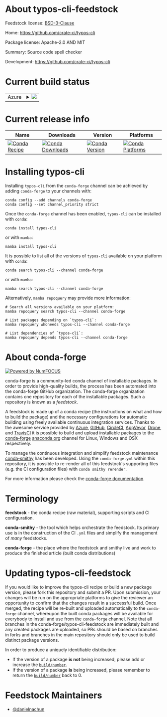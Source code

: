 About typos-cli-feedstock
=========================

Feedstock license: [BSD-3-Clause](https://github.com/conda-forge/typos-cli-feedstock/blob/main/LICENSE.txt)

Home: https://github.com/crate-ci/typos-cli

Package license: Apache-2.0 AND MIT

Summary: Source code spell checker

Development: https://github.com/crate-ci/typos-cli

Current build status
====================


<table>
    
  <tr>
    <td>Azure</td>
    <td>
      <details>
        <summary>
          <a href="https://dev.azure.com/conda-forge/feedstock-builds/_build/latest?definitionId=23456&branchName=main">
            <img src="https://dev.azure.com/conda-forge/feedstock-builds/_apis/build/status/typos-cli-feedstock?branchName=main">
          </a>
        </summary>
        <table>
          <thead><tr><th>Variant</th><th>Status</th></tr></thead>
          <tbody><tr>
              <td>linux_64</td>
              <td>
                <a href="https://dev.azure.com/conda-forge/feedstock-builds/_build/latest?definitionId=23456&branchName=main">
                  <img src="https://dev.azure.com/conda-forge/feedstock-builds/_apis/build/status/typos-cli-feedstock?branchName=main&jobName=linux&configuration=linux%20linux_64_" alt="variant">
                </a>
              </td>
            </tr><tr>
              <td>linux_aarch64</td>
              <td>
                <a href="https://dev.azure.com/conda-forge/feedstock-builds/_build/latest?definitionId=23456&branchName=main">
                  <img src="https://dev.azure.com/conda-forge/feedstock-builds/_apis/build/status/typos-cli-feedstock?branchName=main&jobName=linux&configuration=linux%20linux_aarch64_" alt="variant">
                </a>
              </td>
            </tr><tr>
              <td>linux_ppc64le</td>
              <td>
                <a href="https://dev.azure.com/conda-forge/feedstock-builds/_build/latest?definitionId=23456&branchName=main">
                  <img src="https://dev.azure.com/conda-forge/feedstock-builds/_apis/build/status/typos-cli-feedstock?branchName=main&jobName=linux&configuration=linux%20linux_ppc64le_" alt="variant">
                </a>
              </td>
            </tr><tr>
              <td>osx_64</td>
              <td>
                <a href="https://dev.azure.com/conda-forge/feedstock-builds/_build/latest?definitionId=23456&branchName=main">
                  <img src="https://dev.azure.com/conda-forge/feedstock-builds/_apis/build/status/typos-cli-feedstock?branchName=main&jobName=osx&configuration=osx%20osx_64_" alt="variant">
                </a>
              </td>
            </tr><tr>
              <td>osx_arm64</td>
              <td>
                <a href="https://dev.azure.com/conda-forge/feedstock-builds/_build/latest?definitionId=23456&branchName=main">
                  <img src="https://dev.azure.com/conda-forge/feedstock-builds/_apis/build/status/typos-cli-feedstock?branchName=main&jobName=osx&configuration=osx%20osx_arm64_" alt="variant">
                </a>
              </td>
            </tr><tr>
              <td>win_64</td>
              <td>
                <a href="https://dev.azure.com/conda-forge/feedstock-builds/_build/latest?definitionId=23456&branchName=main">
                  <img src="https://dev.azure.com/conda-forge/feedstock-builds/_apis/build/status/typos-cli-feedstock?branchName=main&jobName=win&configuration=win%20win_64_" alt="variant">
                </a>
              </td>
            </tr>
          </tbody>
        </table>
      </details>
    </td>
  </tr>
</table>

Current release info
====================

| Name | Downloads | Version | Platforms |
| --- | --- | --- | --- |
| [![Conda Recipe](https://img.shields.io/badge/recipe-typos--cli-green.svg)](https://anaconda.org/conda-forge/typos-cli) | [![Conda Downloads](https://img.shields.io/conda/dn/conda-forge/typos-cli.svg)](https://anaconda.org/conda-forge/typos-cli) | [![Conda Version](https://img.shields.io/conda/vn/conda-forge/typos-cli.svg)](https://anaconda.org/conda-forge/typos-cli) | [![Conda Platforms](https://img.shields.io/conda/pn/conda-forge/typos-cli.svg)](https://anaconda.org/conda-forge/typos-cli) |

Installing typos-cli
====================

Installing `typos-cli` from the `conda-forge` channel can be achieved by adding `conda-forge` to your channels with:

```
conda config --add channels conda-forge
conda config --set channel_priority strict
```

Once the `conda-forge` channel has been enabled, `typos-cli` can be installed with `conda`:

```
conda install typos-cli
```

or with `mamba`:

```
mamba install typos-cli
```

It is possible to list all of the versions of `typos-cli` available on your platform with `conda`:

```
conda search typos-cli --channel conda-forge
```

or with `mamba`:

```
mamba search typos-cli --channel conda-forge
```

Alternatively, `mamba repoquery` may provide more information:

```
# Search all versions available on your platform:
mamba repoquery search typos-cli --channel conda-forge

# List packages depending on `typos-cli`:
mamba repoquery whoneeds typos-cli --channel conda-forge

# List dependencies of `typos-cli`:
mamba repoquery depends typos-cli --channel conda-forge
```


About conda-forge
=================

[![Powered by
NumFOCUS](https://img.shields.io/badge/powered%20by-NumFOCUS-orange.svg?style=flat&colorA=E1523D&colorB=007D8A)](https://numfocus.org)

conda-forge is a community-led conda channel of installable packages.
In order to provide high-quality builds, the process has been automated into the
conda-forge GitHub organization. The conda-forge organization contains one repository
for each of the installable packages. Such a repository is known as a *feedstock*.

A feedstock is made up of a conda recipe (the instructions on what and how to build
the package) and the necessary configurations for automatic building using freely
available continuous integration services. Thanks to the awesome service provided by
[Azure](https://azure.microsoft.com/en-us/services/devops/), [GitHub](https://github.com/),
[CircleCI](https://circleci.com/), [AppVeyor](https://www.appveyor.com/),
[Drone](https://cloud.drone.io/welcome), and [TravisCI](https://travis-ci.com/)
it is possible to build and upload installable packages to the
[conda-forge](https://anaconda.org/conda-forge) [anaconda.org](https://anaconda.org/)
channel for Linux, Windows and OSX respectively.

To manage the continuous integration and simplify feedstock maintenance
[conda-smithy](https://github.com/conda-forge/conda-smithy) has been developed.
Using the ``conda-forge.yml`` within this repository, it is possible to re-render all of
this feedstock's supporting files (e.g. the CI configuration files) with ``conda smithy rerender``.

For more information please check the [conda-forge documentation](https://conda-forge.org/docs/).

Terminology
===========

**feedstock** - the conda recipe (raw material), supporting scripts and CI configuration.

**conda-smithy** - the tool which helps orchestrate the feedstock.
                   Its primary use is in the construction of the CI ``.yml`` files
                   and simplify the management of *many* feedstocks.

**conda-forge** - the place where the feedstock and smithy live and work to
                  produce the finished article (built conda distributions)


Updating typos-cli-feedstock
============================

If you would like to improve the typos-cli recipe or build a new
package version, please fork this repository and submit a PR. Upon submission,
your changes will be run on the appropriate platforms to give the reviewer an
opportunity to confirm that the changes result in a successful build. Once
merged, the recipe will be re-built and uploaded automatically to the
`conda-forge` channel, whereupon the built conda packages will be available for
everybody to install and use from the `conda-forge` channel.
Note that all branches in the conda-forge/typos-cli-feedstock are
immediately built and any created packages are uploaded, so PRs should be based
on branches in forks and branches in the main repository should only be used to
build distinct package versions.

In order to produce a uniquely identifiable distribution:
 * If the version of a package **is not** being increased, please add or increase
   the [``build/number``](https://docs.conda.io/projects/conda-build/en/latest/resources/define-metadata.html#build-number-and-string).
 * If the version of a package **is** being increased, please remember to return
   the [``build/number``](https://docs.conda.io/projects/conda-build/en/latest/resources/define-metadata.html#build-number-and-string)
   back to 0.

Feedstock Maintainers
=====================

* [@danielnachun](https://github.com/danielnachun/)

